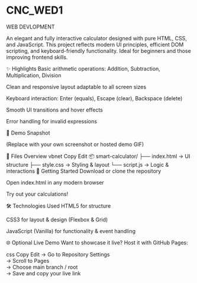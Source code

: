 # CNC_WED1
WEB DEVLOPMENT 

An elegant and fully interactive calculator designed with pure HTML, CSS, and JavaScript. This project reflects modern UI principles, efficient DOM scripting, and keyboard-friendly functionality. Ideal for beginners and those improving frontend skills.

✨ Highlights
Basic arithmetic operations: Addition, Subtraction, Multiplication, Division

Clean and responsive layout adaptable to all screen sizes

Keyboard interaction: Enter (equals), Escape (clear), Backspace (delete)

Smooth UI transitions and hover effects

Error handling for invalid expressions

🧪 Demo Snapshot

(Replace with your own screenshot or hosted demo GIF)

📁 Files Overview
vbnet
Copy
Edit
📦 smart-calculator/
├── index.html   → UI structure
├── style.css    → Styling & layout
└── script.js    → Logic & interactions
🚀 Getting Started
Download or clone the repository

Open index.html in any modern browser

Try out your calculations!

🛠 Technologies Used
HTML5 for structure

CSS3 for layout & design (Flexbox & Grid)

JavaScript (Vanilla) for functionality & event handling

🌐 Optional Live Demo
Want to showcase it live? Host it with GitHub Pages:

css
Copy
Edit
→ Go to Repository Settings  
→ Scroll to Pages  
→ Choose main branch / root  
→ Save and copy your live link
